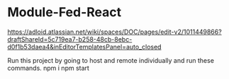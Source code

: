 # Module-Fed-React

https://adloid.atlassian.net/wiki/spaces/DOC/pages/edit-v2/1011449866?draftShareId=5c719ea7-b258-48cb-8ebc-d0f1b53daea4&inEditorTemplatesPanel=auto_closed

Run this project by going
to host and remote individually and run these commands.
npm i
npm start
